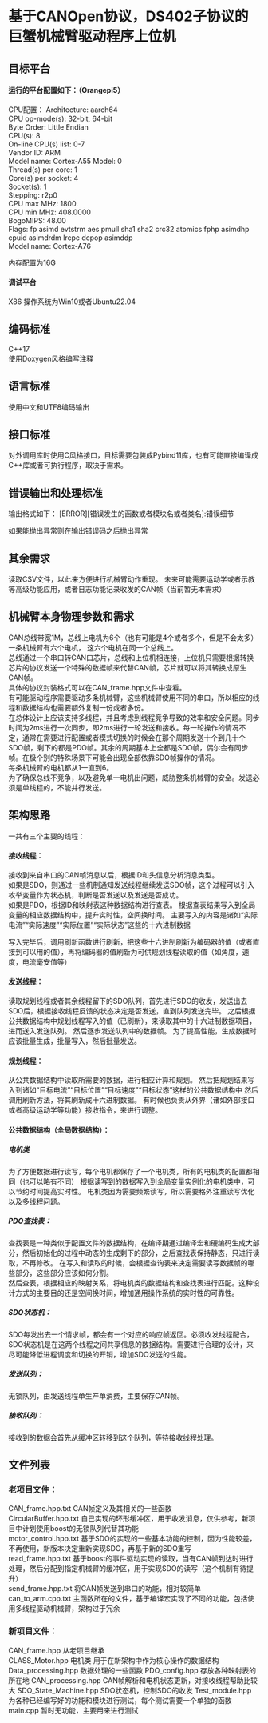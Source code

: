 # 基于CANOpen协议，DS402子协议的巨蟹机械臂驱动程序上位机


## 目标平台
#### 运行的平台配置如下：（Orangepi5）  
CPU配置：
Architecture:           aarch64  
  CPU op-mode(s):       32-bit, 64-bit  
  Byte Order:           Little Endian  
CPU(s):                 8  
  On-line CPU(s) list:  0-7  
Vendor ID:              ARM  
  Model name:           Cortex-A55
    Model:              0  
    Thread(s) per core: 1  
    Core(s) per socket: 4  
    Socket(s):          1  
    Stepping:           r2p0  
    CPU max MHz:        1800.  
    CPU min MHz:        408.0000  
    BogoMIPS:           48.00  
    Flags:              fp asimd evtstrm aes pmull sha1 sha2 crc32 atomics fphp asimdhp cpuid asimdrdm lrcpc dcpop asimddp  
  Model name:           Cortex-A76  

  内存配置为16G

#### 调试平台

X86 
操作系统为Win10或者Ubuntu22.04

## 编码标准
C++17  
使用Doxygen风格编写注释

## 语言标准
使用中文和UTF8编码输出

## 接口标准
对外调用库时使用C风格接口，目标需要包装成Pybind11库，也有可能直接编译成C++库或者可执行程序，取决于需求。

## 错误输出和处理标准
输出格式如下：
[ERROR][错误发生的函数或者模块名或者类名]:错误细节

如果能抛出异常则在输出错误码之后抛出异常

## 其余需求
读取CSV文件，以此来方便进行机械臂动作重现。
未来可能需要运动学或者示教等高级功能应用，或者日志功能记录收发的CAN帧（当前暂无本需求）

## 机械臂本身物理参数和需求
CAN总线带宽1M，总线上电机为6个（也有可能是4个或者多个，但是不会太多）一条机械臂有六个电机，
这六个电机在同一个总线上。  
总线通过一个串口转CAN口芯片，总线和上位机相连接，上位机只需要根据转换芯片的协议发送一个特殊的数据帧来代替CAN帧，芯片就可以将其转换成原生CAN帧。  
具体的协议封装格式可以在CAN_frame.hpp文件中查看。  
有可能驱动程序需要驱动多条机械臂，这些机械臂使用不同的串口，所以相应的线程和数据结构也需要额外复制一份或者多份。  
在总体设计上应该支持多线程，并且考虑到线程竞争导致的效率和安全问题。同步时间为2ms进行一次同步，即2ms进行一轮发送和接收。每一轮操作的情况不定，通常在需要进行配置或者模式切换的时候会在那个周期发送十个到几十个SDO帧，剩下的都是PDO帧。其余的周期基本上全都是SDO帧，偶尔会有同步帧。在极个别的特殊场景下可能会出现全部依靠SDO帧操作的情况。  
每条机械臂的电机都从1一直到6。  
为了确保总线不竞争，以及避免单一电机出问题，威胁整条机械臂的安全。发送必须是单线程的，不能并行发送。

## 架构思路
一共有三个主要的线程：  
#### 接收线程：
接收到来自串口的CAN帧消息以后，根据ID和头信息分析消息类型。  
如果是SDO，则通过一些机制通知发送线程继续发送SDO帧，这个过程可以引入枚举变量作为状态机，判断是否发送以及发送是否成功。  
如果是PDO，根据ID和映射表这种数据结构进行查表。
根据查表结果写入到全局变量的相应数据结构中，提升实时性，空间换时间。
主要写入的内容是诸如“实际电流”“实际速度”“实际位置”“实际状态”这些的十六进制数据

写入完毕后，调用刷新函数进行刷新，把这些十六进制刷新为编码器的值（或者直接到可以用的值），再将编码器的值刷新为可供规划线程读取的值（如角度，速度，电流毫安值等）
####  发送线程：
读取规划线程或者其余线程留下的SDO队列，首先进行SDO的收发，发送出去SDO后，根据接收线程反馈的状态决定是否发送，直到队列发送完毕。
之后根据公共数据结构中规划线程写入的值（已刷新），来读取其中的十六进制数据项目，进而送入发送队列。
然后逐步发送队列中的数据帧。
为了提高性能，生成数据时应该批量生成，批量写入，然后批量发送。

#### 规划线程：
从公共数据结构中读取所需要的数据，进行相应计算和规划。
然后把规划结果写入到诸如“目标电流”“目标位置”“目标速度”“目标状态”这样的公共数据结构中
然后调用刷新方法，将其刷新成十六进制数据。
有时候也负责从外界（诸如外部接口或者高级运动学等功能）接收指令，来进行调整。



#### 公共数据结构（全局数据结构）：
##### 电机类
为了方便数据进行读写，每个电机都保存了一个电机类，所有的电机类的配置都相同（也可以略有不同）
根据读写到的数据写入到全局变量实例化的电机类中，可以节约时间提高实时性。
电机类因为需要频繁读写，所以需要格外注重读写优化以及多线程问题。

##### PDO查找表：
查找表是一种类似于配置文件的数据结构，在编译期通过编译宏和硬编码生成大部分，然后初始化的过程中动态的生成剩下的部分，之后查找表保持静态，只进行读取，不再修改。
在写入和读取的时候，会根据查询表来决定需要读写数据帧的哪些部分，这些部分应该如何分割。  
然后查表，根据相应的映射关系，将电机类的数据结构和查找表进行匹配。这种设计方式的主要目的还是空间换时间，增加通用操作系统的实时性的可靠性。

##### SDO状态机：
SDO每发出去一个请求帧，都会有一个对应的响应帧返回。必须收发线程配合，SDO状态机是在这两个线程之间共享信息的数据结构。需要进行合理的设计，来尽可能降低进程调度和切换的开销，增加SDO发送的性能。

##### 发送队列：
无锁队列，由发送线程单生产单消费，主要保存CAN帧。

##### 接收队列：

接收到的数据会首先从缓冲区转移到这个队列，等待接收线程处理。



## 文件列表

### 老项目文件：
CAN_frame.hpp.txt   CAN帧定义及其相关的一些函数  
CircularBuffer.hpp.txt   自己实现的环形缓冲区，用于收发消息，仅供参考，新项目中计划使用boost的无锁队列代替其功能  
motor_control.hpp.txt  基于SDO的实现的一些基本功能的控制，因为性能较差，不再使用，新版本决定重新实现SDO，再基于新的SDO重写  
read_frame.hpp.txt   基于boost的事件驱动实现的读取，当有CAN帧到达时进行处理，然后分配到指定机械臂的缓冲区，用于实现SDO的读写（这个机制有待提升）  
send_frame.hpp.txt   将CAN帧发送到串口的功能，相对较简单  
can_to_arm.cpp.txt 主函数所在的文件，基于编译宏实现了不同的功能，包括使用多线程驱动机械臂，架构过于冗余  

### 新项目文件：
CAN_frame.hpp  从老项目继承    
CLASS_Motor.hpp 电机类 用于在新架构中作为核心操作的数据结构  
Data_processing.hpp 数据处理的一些函数
PDO_config.hpp 存放各种映射表的所在地
CAN_processing.hpp CAN帧解析和电机状态更新，对接收线程帮助比较大
SDO_State_Machine.hpp SDO状态机，控制SDO的收发
Test_module.hpp  为各种已经编写好的功能和模块进行测试，每个测试需要一个单独的函数  
main.cpp 暂时无功能，主要用来进行测试
